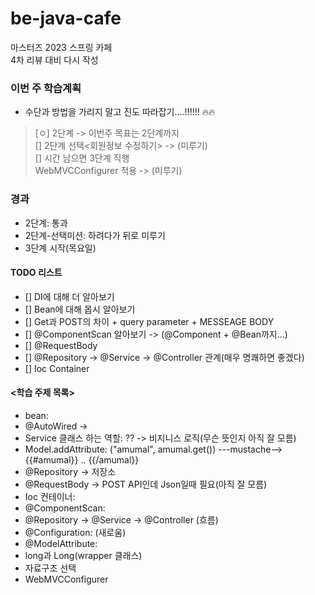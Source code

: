 
# be-java-cafe
마스터즈 2023 스프링 카페<br>4차 리뷰 대비 다시 작성

### 이번 주 학습계획
- 수단과 방법을 가리지 말고 진도 따라잡기....!!!!!!  :fire::fire:
> [ㅇ] 2단계 -> 이번주 목표는 2단계까지<br>
> [] 2단계 선택<회원정보 수정하기> -> (미루기)<br>
> [] 시간 남으면 3단계 직행<br>
> WebMVCConfigurer 적용 -> (미루기)

### 경과
- 2단계: 통과
- 2단계-선택미션: 하려다가 뒤로 미루기
- 3단계 시작(목요일)

#### TODO 리스트
- [] DI에 대해 더 알아보기
- [] Bean에 대해 몹시 알아보기
- [] Get과 POST의 차이 + query parameter + MESSEAGE BODY
- [] @ComponentScan 알아보기 -> (@Component + @Bean까지...)
- [] @RequestBody
- [] @Repository -> @Service -> @Controller 관계(매우 명쾌하면 좋겠다)
- [] Ioc Container


#### <학습 주제 목록>
- bean:
- @AutoWired ->
- Service 클래스 하는 역할: ?? -> 비지니스 로직(무슨 뜻인지 아직 잘 모름)
- Model.addAttribute: ("amumal", amumal.get()) ---mustache--> {{#amumal}} .. {{/amumal}}
- @Repository -> 저장소<br>
- @RequestBody -> POST API인데 Json일때 필요(아직 잘 모름)
- Ioc 컨테이너:
- @ComponentScan:
- @Repository -> @Service -> @Controller (흐름)
- @Configuration:     (새로움)
- @ModelAttribute:
- long과 Long(wrapper 클래스)
- 자료구조 선택
- WebMVCConfigurer
